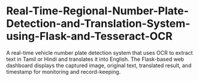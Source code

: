 # Real-Time-Regional-Number-Plate-Detection-and-Translation-System-using-Flask-and-Tesseract-OCR
A real-time vehicle number plate detection system that uses OCR to extract text in Tamil or Hindi and translates it into English. The Flask-based web dashboard displays the captured image, original text, translated result, and timestamp for monitoring and record-keeping.
